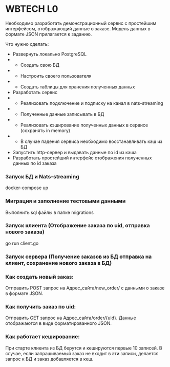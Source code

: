 # WBTECH L0
Необходимо разработать демонстрационный сервис с простейшим интерфейсом, отображающий данные о заказе. Модель данных в формате JSON прилагается к заданию.

Что нужно сделать:
- Развернуть локально PostgreSQL
- - Создать свою БД
-  - Настроить своего пользователя
- - Создать таблицы для хранения полученных данных
- Разработать сервис
- - Реализовать подключение и подписку на канал в nats-streaming
- - Полученные данные записывать в БД
- - Реализовать кэширование полученных данных в сервисе (сохранять in memory)
- - В случае падения сервиса необходимо восстанавливать кэш из БД
- Запустить http-сервер и выдавать данные по id из кэша
- Разработать простейший интерфейс отображения полученных данных по id заказа

### Запуск БД и Nats-streaming
docker-compose up

### Миграция и заполнение тестовыми данными
Выполнить sql файлы в папке migrations

### Запуск клиента (Отображение заказа по uid, отправка нового заказа)
go run client.go

### Запуск сервера (Получение заказов из БД отправка на клиент, сохранение нового заказа в БД)

### Как создать новый заказ:
Отправить POST запрос на Адрес_сайта/new_order/ с данными о заказе в формате JSON.

### Как получить заказ по uid:
Отправить GET запрос на Адрес_сайта/order/{uid}. Данные отображаются в виде форматированного JSON.

### Как работает кеширование:
При старте клиента из БД берутся и кешируются первые 10 записей.
В случае, если запрашиваемый заказ не входит в эти записи, делается запрос к БД и заказ добавляется в кеш.





